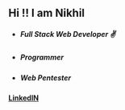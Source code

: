 ## Hi !! I am Nikhil


<ul>
  <li><h5>Full Stack Web Developer ✌</h5></li>
  <li><h5>Programmer</h5></li>
  <li><h5>Web Pentester</h5></li>
</ul>

<a href = "https://www.linkedin.com/in/nikhil-dash-b21109173/" ><h4>LinkedIN</h4></a>

